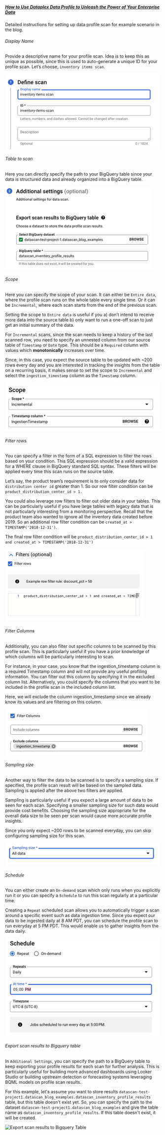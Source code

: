 ##### [How to Use Dataplex Data Profile to Unleash the Power of Your Enterprise Data](link)

Detailed instructions for setting up data profile scan for example scenario in the blog.

###### _Display Name_
Provide a descriptive name for your profile scan. Idea is to keep this as unique as possible, since this is used to auto-generate a unique ID for your profile scan. Let’s choose, `inventory items scan`. 

![Define Scan](./images/profile_scan_display_name.png "Define Scan")

###### _Table to scan_
Here you can directly specify the path to your BigQuery table since your data is structured data and already organized into a BigQuery table.

![Table to scan](./images/profile_scan_data_source.png "Table to scan")

###### _Scope_
Here you can specify the scope of your scan. It can either be  `Entire data`, where the profile scan runs on the whole table every single time. Or it can be `Incremental`, where each scan starts from the end of the previous scan. 

Setting the scope to `Entire data` is useful if you a) don’t intend to receive more data into the source table b) only want to run a one-off scan to just get an initial summary of the data. 

For `Incremental` scans, since the scan needs to keep a history of the last scanned row, you need to specify an unnested column from our source table of `Timestamp` or `Date` type. This should be a `Required` column with values which **monotonically** increases over time. 

Since, in this case, you expect the source table to be updated with ~200  rows every day and you are interested in tracking the insights from the table on a recurring basis, it makes sense to set the scope to `Incremental` and select the `ingestion_timestamp` column as the `Timestamp` column. 

![Scope](./images/profile_scan_scope.png "Scope")

###### _Filter rows_
You can specify a filter in the form of a SQL expression to filter the rows based on your condition. This SQL expression should be a valid expression for a WHERE clause in BigQuery standard SQL syntax. These filters will be applied every time this scan runs on the source table. 

Let’s say, the product team’s requirement is to only consider data for `distribution center id` greater than 1. So our row filter condition can be `product_distribution_center_id > 1.` 

You could also leverage row filters to filter out older data in your tables. This can be particularly useful if you have large tables with legacy data that is not particularly interesting from a monitoring perspective. Recall that the product team also wanted to ignore all the inventory data created before 2019. So an additional row filter condition can be `created_at > TIMESTAMP('2018-12-31')`.

The final row filter condition will be  `product_distribution_center_id > 1 and created_at > TIMESTAMP('2018-12-31')`

![Filter rows](./images/profile_scan_row_filter.png "Filter rows")

###### _Filter Columns_
Additionally, you can also filter out specific columns to be scanned by this profile scan. This is particularly useful if you have a prior knowledge of which columns will be particularly interesting to scan. 

For instance, in your case, you know that the ingestion_timestamp column is a required Timestamp column and will not provide any useful profiling information. You can filter out this column by specifying it in the excluded column list. Alternatively, you could specify the columns that you want to be included in the  profile scan in the included column list. 

Here, we will exclude the column ingestion_timestamp since we already know its values and are filtering on this column. 

![Filter columns](./images/profile_scan_column_filter.png "Filter columns")

###### _Sampling size_
Another way to filter the data to be scanned is to specify a sampling size. If specified, the profile scan result will be based on the sampled data. Sampling is applied after the above two filters are applied.

Sampling is particularly useful if you expect a large amount of data to be seen for each scan. Specifying a smaller sampling size for such data would provide cost benefits. Choosing the sampling size appropriate for the overall data size to be seen per scan would cause more accurate profile insights. 

Since you only expect ~200 rows to be scanned everyday, you can skip configuring sampling size for this scan.

![Sampling Size](./images/profile_scan_sampling_size.png "Sampling Size")

###### _Schedule_
You can either create an `On-demand` scan which only runs when you explicitly run it  or you can specify a `Schedule` to run this scan regularly at a particular time. 

Creating a `Repeat` scheduled scan allows you to automatically trigger a scan around a specific event such as data ingestion time. Since you expect our data to be ingested daily at 8 AM PDT, you can schedule the profile scan to run everyday at 5 PM PDT. This would enable us to gather insights from the data daily.

![Schedule](./images/profile_scan_schedule.png "Schedule")

###### _Export scan results to Bigquery table_

In `Additional Settings`, you can specify the path to a BigQuery table to keep exporting your profile results for each scan for further analysis. This is particularly useful for building more advanced dashboards using Looker Studio or building upstream detection or forecasting systems leveraging BQML models on profile scan results. 

For this example, let's assume you want to store results `datascan-test-project1.datascan_blog_examples.datascan_inventory_profile_results` table, but this table doesn't exist yet. So, you can specify the path to the dataset `datascan-test-project1.datascan_blog_examples` and give the table name as `datascan_inventory_profile_results`. If this table doesn't exist, it will be created. 

![Export scan results to Bigquery Table](./images/profile_export_results.png "Export scan results to Bigquery Table")
